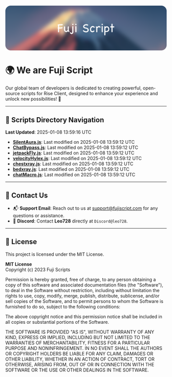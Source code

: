 ![Banner](.github/b.webp)

# 🌍 **We are Fuji Script**

Our global team of developers is dedicated to creating powerful, open-source scripts for Rise Client, designed to enhance your experience and unlock new possibilities! 🌟

---
<!-- SCRIPTS_NAVIGATION_START -->
## 📂 **Scripts Directory Navigation**

**Last Updated**: 2025-01-08 13:59:16 UTC

- **[SilentAura.js](scripts/SilentAura.js)**: Last modified on 2025-01-08 13:59:12 UTC
- **[ChatBypass.js](scripts/ChatBypass.js)**: Last modified on 2025-01-08 13:59:12 UTC
- **[jetpackFly.js](scripts/jetpackFly.js)**: Last modified on 2025-01-08 13:59:12 UTC
- **[velocityHylex.js](scripts/velocityHylex.js)**: Last modified on 2025-01-08 13:59:12 UTC
- **[chestxray.js](scripts/chestxray.js)**: Last modified on 2025-01-08 13:59:12 UTC
- **[bedxray.js](scripts/bedxray.js)**: Last modified on 2025-01-08 13:59:12 UTC
- **[chatMacro.js](scripts/chatMacro.js)**: Last modified on 2025-01-08 13:59:12 UTC

<!-- SCRIPTS_NAVIGATION_END -->

---

## 💬 **Contact Us**  
- 📬 **Support Email**: Reach out to us at [support@fujiscript.com](mailto:support@fujiscript.com) for any questions or assistance.  
- 💬 **Discord**: Contact **Leo728** directly at `Discord@leo728`.

---

## 📜 **License**

This project is licensed under the MIT License.  

**MIT License**  
Copyright (c) 2023 Fuji Scripts  

Permission is hereby granted, free of charge, to any person obtaining a copy of this software and associated documentation files (the "Software"), to deal in the Software without restriction, including without limitation the rights to use, copy, modify, merge, publish, distribute, sublicense, and/or sell copies of the Software, and to permit persons to whom the Software is furnished to do so, subject to the following conditions:  

The above copyright notice and this permission notice shall be included in all copies or substantial portions of the Software.  

THE SOFTWARE IS PROVIDED "AS IS", WITHOUT WARRANTY OF ANY KIND, EXPRESS OR IMPLIED, INCLUDING BUT NOT LIMITED TO THE WARRANTIES OF MERCHANTABILITY, FITNESS FOR A PARTICULAR PURPOSE AND NONINFRINGEMENT. IN NO EVENT SHALL THE AUTHORS OR COPYRIGHT HOLDERS BE LIABLE FOR ANY CLAIM, DAMAGES OR OTHER LIABILITY, WHETHER IN AN ACTION OF CONTRACT, TORT OR OTHERWISE, ARISING FROM, OUT OF OR IN CONNECTION WITH THE SOFTWARE OR THE USE OR OTHER DEALINGS IN THE SOFTWARE.  
